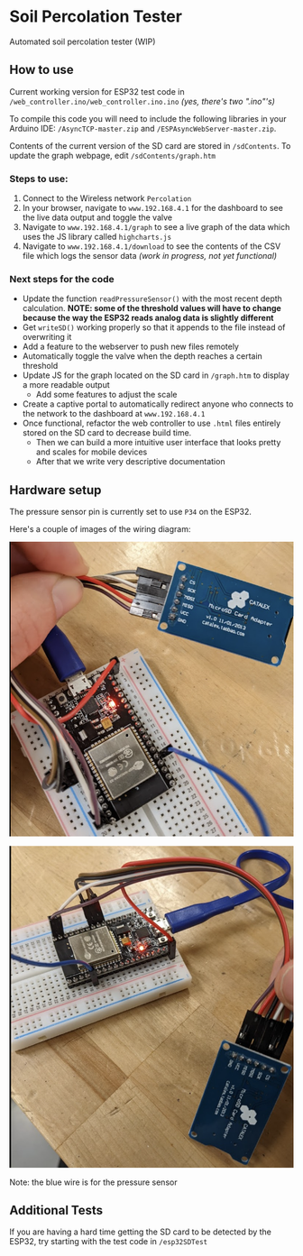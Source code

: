 # Soil Percolation Tester
Automated soil percolation tester (WIP)

## How to use

Current working version for ESP32 test code in `/web_controller.ino/web_controller.ino.ino` *(yes, there's two ".ino"'s)*

To compile this code you will need to include the following libraries in your Arduino IDE: `/AsyncTCP-master.zip` and `/ESPAsyncWebServer-master.zip`.

Contents of the current version of the SD card are stored in `/sdContents`. To update the graph webpage, edit `/sdContents/graph.htm`

### Steps to use:
1) Connect to the Wireless network `Percolation`
2) In your browser, navigate to `www.192.168.4.1` for the dashboard to see the live data output and toggle the valve
3) Navigate to `www.192.168.4.1/graph` to see a live graph of the data which uses the JS library called `highcharts.js`
4) Navigate to `www.192.168.4.1/download` to see the contents of the CSV file which logs the sensor data *(work in progress, not yet functional)*


### Next steps for the code
* Update the function `readPressureSensor()` with the most recent depth calculation. **NOTE: some of the threshold values will have to change because the way the ESP32 reads analog data is slightly different**
* Get `writeSD()` working properly so that it appends to the file instead of overwriting it
* Add a feature to the webserver to push new files remotely
* Automatically toggle the valve when the depth reaches a certain threshold
* Update JS for the graph located on the SD card in `/graph.htm` to display a more readable output
  * Add some features to adjust the scale
* Create a captive portal to automatically redirect anyone who connects to the network to the dashboard at `www.192.168.4.1`
* Once functional, refactor the web controller to use `.html` files entirely stored on the SD card to decrease build time.
  * Then we can build a more intuitive user interface that looks pretty and scales for mobile devices
  * After that we write very descriptive documentation


## Hardware setup

The pressure sensor pin is currently set to use `P34` on the ESP32.

Here's a couple of images of the wiring diagram:

![wiring1](2022-03-14-15-39-25.png)

![wiring2](2022-03-14-15-39-46.png)

Note: the blue wire is for the pressure sensor


## Additional Tests

If you are having a hard time getting the SD card to be detected by the ESP32, try starting with the test code in `/esp32SDTest`